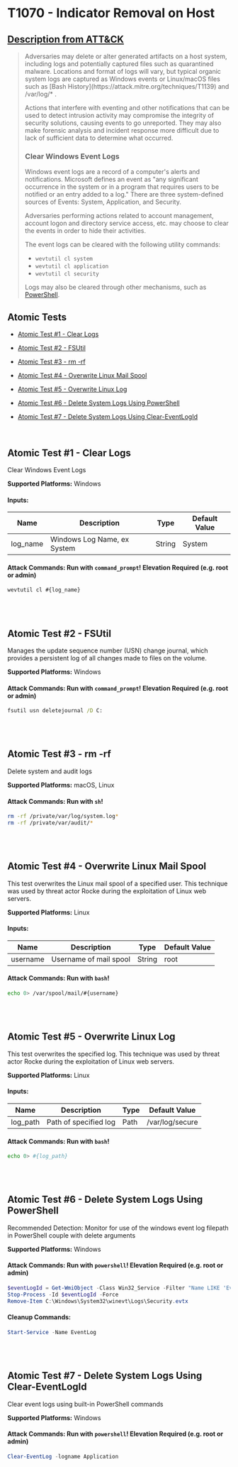 # T1070 - Indicator Removal on Host
## [Description from ATT&CK](https://attack.mitre.org/wiki/Technique/T1070)
<blockquote>Adversaries may delete or alter generated artifacts on a host system, including logs and potentially captured files such as quarantined malware. Locations and format of logs will vary, but typical organic system logs are captured as Windows events or Linux/macOS files such as [Bash History](https://attack.mitre.org/techniques/T1139) and /var/log/* .

Actions that interfere with eventing and other notifications that can be used to detect intrusion activity may compromise the integrity of security solutions, causing events to go unreported. They may also make forensic analysis and incident response more difficult due to lack of sufficient data to determine what occurred.

### Clear Windows Event Logs

Windows event logs are a record of a computer's alerts and notifications. Microsoft defines an event as "any significant occurrence in the system or in a program that requires users to be notified or an entry added to a log." There are three system-defined sources of Events: System, Application, and Security.
 
Adversaries performing actions related to account management, account logon and directory service access, etc. may choose to clear the events in order to hide their activities.

The event logs can be cleared with the following utility commands:

* <code>wevtutil cl system</code>
* <code>wevtutil cl application</code>
* <code>wevtutil cl security</code>

Logs may also be cleared through other mechanisms, such as [PowerShell](https://attack.mitre.org/techniques/T1086).</blockquote>

## Atomic Tests

- [Atomic Test #1 - Clear Logs](#atomic-test-1---clear-logs)

- [Atomic Test #2 - FSUtil](#atomic-test-2---fsutil)

- [Atomic Test #3 - rm -rf](#atomic-test-3---rm--rf)

- [Atomic Test #4 - Overwrite Linux Mail Spool](#atomic-test-4---overwrite-linux-mail-spool)

- [Atomic Test #5 - Overwrite Linux Log](#atomic-test-5---overwrite-linux-log)

- [Atomic Test #6 - Delete System Logs Using PowerShell](#atomic-test-6---delete-system-logs-using-powershell)

- [Atomic Test #7 - Delete System Logs Using Clear-EventLogId](#atomic-test-7---delete-system-logs-using-clear-eventlogid)


<br/>

## Atomic Test #1 - Clear Logs
Clear Windows Event Logs

**Supported Platforms:** Windows




#### Inputs:
| Name | Description | Type | Default Value | 
|------|-------------|------|---------------|
| log_name | Windows Log Name, ex System | String | System|


#### Attack Commands: Run with `command_prompt`!  Elevation Required (e.g. root or admin) 


```cmd
wevtutil cl #{log_name}
```






<br/>
<br/>

## Atomic Test #2 - FSUtil
Manages the update sequence number (USN) change journal, which provides a persistent log of all changes made to files on the volume.

**Supported Platforms:** Windows





#### Attack Commands: Run with `command_prompt`!  Elevation Required (e.g. root or admin) 


```cmd
fsutil usn deletejournal /D C:
```






<br/>
<br/>

## Atomic Test #3 - rm -rf
Delete system and audit logs

**Supported Platforms:** macOS, Linux





#### Attack Commands: Run with `sh`! 


```sh
rm -rf /private/var/log/system.log*
rm -rf /private/var/audit/*
```






<br/>
<br/>

## Atomic Test #4 - Overwrite Linux Mail Spool
This test overwrites the Linux mail spool of a specified user. This technique was used by threat actor Rocke during the exploitation of Linux web servers.

**Supported Platforms:** Linux




#### Inputs:
| Name | Description | Type | Default Value | 
|------|-------------|------|---------------|
| username | Username of mail spool | String | root|


#### Attack Commands: Run with `bash`! 


```bash
echo 0> /var/spool/mail/#{username}
```






<br/>
<br/>

## Atomic Test #5 - Overwrite Linux Log
This test overwrites the specified log. This technique was used by threat actor Rocke during the exploitation of Linux web servers.

**Supported Platforms:** Linux




#### Inputs:
| Name | Description | Type | Default Value | 
|------|-------------|------|---------------|
| log_path | Path of specified log | Path | /var/log/secure|


#### Attack Commands: Run with `bash`! 


```bash
echo 0> #{log_path}
```






<br/>
<br/>

## Atomic Test #6 - Delete System Logs Using PowerShell
Recommended Detection: Monitor for use of the windows event log filepath in PowerShell couple with delete arguments

**Supported Platforms:** Windows





#### Attack Commands: Run with `powershell`!  Elevation Required (e.g. root or admin) 


```powershell
$eventLogId = Get-WmiObject -Class Win32_Service -Filter "Name LIKE 'EventLog'" | Select-Object -ExpandProperty ProcessId
Stop-Process -Id $eventLogId -Force
Remove-Item C:\Windows\System32\winevt\Logs\Security.evtx
```

#### Cleanup Commands:
```powershell
Start-Service -Name EventLog
```





<br/>
<br/>

## Atomic Test #7 - Delete System Logs Using Clear-EventLogId
Clear event logs using built-in PowerShell commands

**Supported Platforms:** Windows





#### Attack Commands: Run with `powershell`!  Elevation Required (e.g. root or admin) 


```powershell
Clear-EventLog -logname Application
```






<br/>

